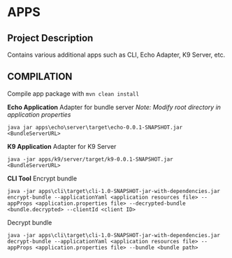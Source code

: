 
# APPS

## Project Description
Contains various additional apps such as CLI, Echo Adapter, K9 Server, etc.

## COMPILATION
Compile app package with ``` mvn clean install ```

**Echo Application**
Adapter for bundle server
*Note: Modify root directory in application properties*
```
java jar apps\echo\server\target\echo-0.0.1-SNAPSHOT.jar <BundleServerURL>
```

**K9 Application**
Adapter for K9 Server
```
java -jar apps/k9/server/target/k9-0.0.1-SNAPSHOT.jar <BundleServerURL>
```

**CLI Tool**
Encrypt bundle
```
java -jar apps\cli\target\cli-1.0-SNAPSHOT-jar-with-dependencies.jar encrypt-bundle --applicationYaml <application resources file> --appProps <application.properties file> --decrypted-bundle <bundle.decrypted> --clientId <client ID>
```

Decrypt bundle
```
java -jar apps\cli\target\cli-1.0-SNAPSHOT-jar-with-dependencies.jar decrypt-bundle --applicationYaml <application resources file> --appProps <application.properties file> --bundle <bundle path>     
```
